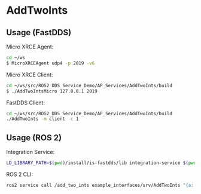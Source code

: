 # AddTwoInts

## Usage (FastDDS)

Micro XRCE Agent:

```bash
cd ~/ws
$ MicroXRCEAgent udp4 -p 2019 -v6
```

Micro XRCE Client:

```bash
cd ~/ws/src/ROS2_DDS_Service_Demo/AP_Services/AddTwoInts/build
$ ./AddTwoIntsMicro 127.0.0.1 2019
```

FastDDS Client:

```bash
cd ~/ws/src/ROS2_DDS_Service_Demo/AP_Services/AddTwoInts/build
./AddTwoInts -m client -c 1
```

## Usage (ROS 2)

Integration Service:

```bash
LD_LIBRARY_PATH=$(pwd)/install/is-fastdds/lib integration-service $(pwd)/src/ROS2_DDS_Service_Demo/AP_Services/AddTwoInts/AddTwoInts_fastdds.yaml --is-prefix-path $(pwd)/install/is-ros2/lib/is/ros2 --is-prefix-path $(pwd)/install/is-ros2-mix-generator/lib/is
```

ROS 2 CLI:

```bash
ros2 service call /add_two_ints example_interfaces/srv/AddTwoInts "{a: 5, b: 17}"
```
